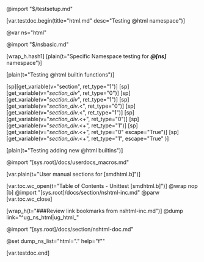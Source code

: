 @import "$/testsetup.md"

[var.testdoc.begin(title="html.md" desc="Testing @html namespace")]

@var ns="html"

@import "$/nsbasic.md"

[wrap_h.hash1]
[plain(t="Specific Namespace testing for ***@[ns]*** namespace")]

[plain(t="Testing @html builtin functions")]

[sp][get_variable(v="section", ret_type="1")]
[sp][get_variable(v="_section_div_", ret_type="0")]
[sp][get_variable(v="_section_div_", ret_type="1")]
[sp][get_variable(v="_section_div_.<", ret_type="0")]
[sp][get_variable(v="_section_div_.<", ret_type="1")]
[sp][get_variable(v="_section_div_.<+", ret_type="0")]
[sp][get_variable(v="_section_div_.<+", ret_type="1")]
[sp][get_variable(v="_section_div_.<+", ret_type="0" escape="True")]
[sp][get_variable(v="_section_div_.<+", ret_type="1", escape="True" )]


[plain(t="Testing adding new @html builtins")]

@import "[sys.root]/docs/userdocs_macros.md"

[var.plain(t="User manual sections for [smdhtml.b]")]

[var.toc.wc_open(t="Table of Contents - Unittest [smdhtml.b]")]
@wrap nop
[b]
@import "[sys.root]/docs/section/nshtml-inc.md"
@parw
[var.toc.wc_close]

[wrap_h(t="###Review link bookmarks from nshtml-inc.md")]
@dump link="^ug_ns_html|ug_html_"

@import "[sys.root]/docs/section/nshtml-doc.md"


@set dump_ns_list="html=\".\" help=\"f\""

[var.testdoc.end]
